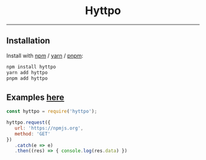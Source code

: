 <div align="center">
   <h1>Hyttpo</h1>
</div>

---

## Installation

Install with [npm](https://www.npmjs.com/) / [yarn](https://yarnpkg.com) / [pnpm](https://pnpm.js.org/):

```sh
npm install hyttpo
yarn add hyttpo
pnpm add hyttpo
```

## Examples [here](https://github.com/Garlic-Team/hyttpo/tree/main/examples)
```js
const hyttpo = require('hyttpo');

hyttpo.request({
   url: 'https://npmjs.org',
   method: 'GET'
})
   .catch(e => e)
   .then((res) => { console.log(res.data) })
```
